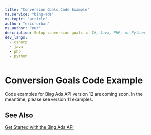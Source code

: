 ```yaml
---
title: "Conversion Goals Code Example"
ms.service: "bing-ads"
ms.topic: "article"
author: "eric-urban"
ms.author: "eur"
description: Setup conversion goals in C#, Java, PHP, or Python.
dev_langs:
  - csharp
  - java
  - php
  - python
---
```

# Conversion Goals Code Example
Code examples for Bing Ads API version 12 are coming soon. In the meantime, please see version 11 examples.

## See Also
[Get Started with the Bing Ads API](get-started.md)  
